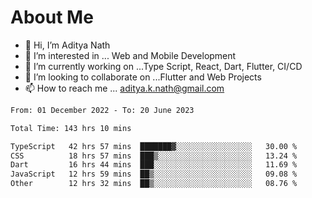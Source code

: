 # About Me

- 👋 Hi, I’m Aditya Nath
- 👀 I’m interested in ... Web and Mobile Development
- 🌱 I’m currently working on ...Type Script, React, Dart, Flutter, CI/CD
- 💞️ I’m looking to collaborate on ...Flutter and Web Projects
- 📫 How to reach me ... aditya.k.nath@gmail.com

<!--START_SECTION:waka-->

```txt
From: 01 December 2022 - To: 20 June 2023

Total Time: 143 hrs 10 mins

TypeScript   42 hrs 57 mins  ███████▓░░░░░░░░░░░░░░░░░   30.00 %
CSS          18 hrs 57 mins  ███▒░░░░░░░░░░░░░░░░░░░░░   13.24 %
Dart         16 hrs 44 mins  ███░░░░░░░░░░░░░░░░░░░░░░   11.69 %
JavaScript   12 hrs 59 mins  ██▒░░░░░░░░░░░░░░░░░░░░░░   09.08 %
Other        12 hrs 32 mins  ██▒░░░░░░░░░░░░░░░░░░░░░░   08.76 %
```

<!--END_SECTION:waka-->

<!---
kronosking007/kronosking007 is a ✨ special ✨ repository because its `README.md` (this file) appears on your GitHub profile.
You can click the Preview link to take a look at your changes.
--->
